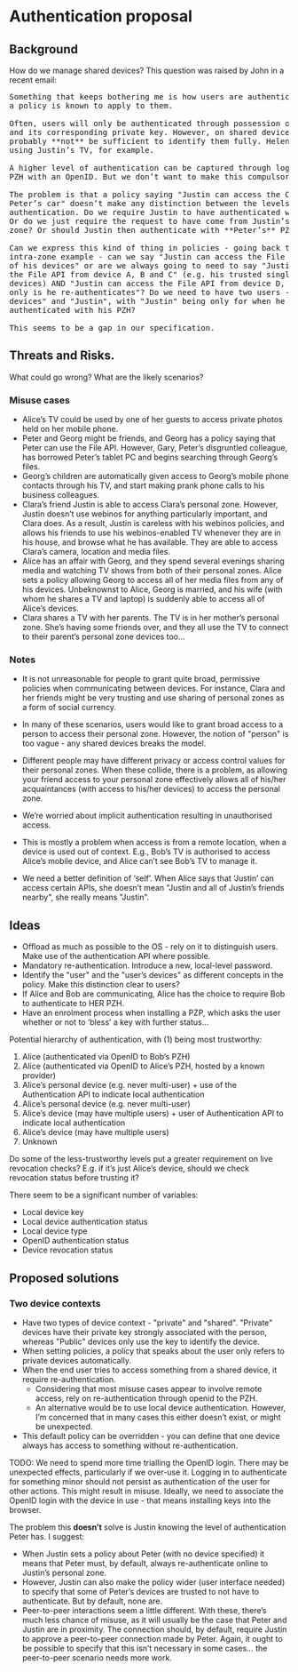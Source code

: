 Authentication proposal
=======================

Background
----------

How do we manage shared devices? This question was raised by John in a recent email:

<pre>
Something that keeps bothering me is how users are authenticated before
a policy is known to apply to them.

Often, users will only be authenticated through possession of the device
and its corresponding private key. However, on shared devices this will
probably **not** be sufficient to identify them fully. Helen could be
using Justin’s TV, for example.

A higher level of authentication can be captured through login to the
PZH with an OpenID. But we don’t want to make this compulsory.

The problem is that a policy saying "Justin can access the Camera API on
Peter’s car" doesn’t make any distinction between the levels of
authentication. Do we require Justin to have authenticated with the PZH?
Or do we just require the request to have come from Justin’s personal
zone? Or should Justin then authenticate with **Peter’s** PZH, again?

Can we express this kind of thing in policies - going back to an
intra-zone example - can we say "Justin can access the File API from all
of his devices" or are we always going to need to say "Justin can access
the File API from device A, B and C" (e.g. his trusted single-user
devices) AND "Justin can access the File API from device D, E and F, but
only is he re-authenticates"? Do we need to have two users - "Justin’s
devices" and "Justin", with "Justin" being only for when he has been
authenticated with his PZH?

This seems to be a gap in our specification.
</pre>

Threats and Risks.
------------------

What could go wrong? What are the likely scenarios?

### Misuse cases

-   Alice’s TV could be used by one of her guests to access private photos held on her mobile phone.
-   Peter and Georg might be friends, and Georg has a policy saying that Peter can use the File API. However, Gary, Peter’s disgruntled colleague, has borrowed Peter’s tablet PC and begins searching through Georg’s files.
-   Georg’s children are automatically given access to Georg’s mobile phone contacts through his TV, and start making prank phone calls to his business colleagues.
-   Clara’s friend Justin is able to access Clara’s personal zone. However, Justin doesn’t use webinos for anything particularly important, and Clara does. As a result, Justin is careless with his webinos policies, and allows his friends to use his webinos-enabled TV whenever they are in his house, and browse what he has available. They are able to access Clara’s camera, location and media files.
-   Alice has an affair with Georg, and they spend several evenings sharing media and watching TV shows from both of their personal zones. Alice sets a policy allowing Georg to access all of her media files from any of his devices. Unbeknownst to Alice, Georg is married, and his wife (with whom he shares a TV and laptop) is suddenly able to access all of Alice’s devices.
-   Clara shares a TV with her parents. The TV is in her mother’s personal zone. She’s having some friends over, and they all use the TV to connect to their parent’s personal zone devices too…

### Notes

-   It is not unreasonable for people to grant quite broad, permissive policies when communicating between devices. For instance, Clara and her friends might be very trusting and use sharing of personal zones as a form of social currency.
-   In many of these scenarios, users would like to grant broad access to a person to access their personal zone. However, the notion of "person" is too vague - any shared devices breaks the model.
-   Different people may have different privacy or access control values for their personal zones. When these collide, there is a problem, as allowing your friend access to your personal zone effectively allows all of his/her acquaintances (with access to his/her devices) to access the personal zone.

-   We’re worried about implicit authentication resulting in unauthorised access.
-   This is mostly a problem when access is from a remote location, when a device is used out of context. E.g., Bob’s TV is authorised to access Alice’s mobile device, and Alice can’t see Bob’s TV to manage it.

-   We need a better definition of ‘self’. When Alice says that ‘Justin’ can access certain APIs, she doesn’t mean "Justin and all of Justin’s friends nearby", she really means "Justin".

Ideas
-----

-   Offload as much as possible to the OS - rely on it to distinguish users. Make use of the authentication API where possible.
-   Mandatory re-authentication. Introduce a new, local-level password.
-   Identify the "user" and the "user’s devices" as different concepts in the policy. Make this distinction clear to users?
-   If Alice and Bob are communicating, Alice has the choice to require Bob to authenticate to HER PZH.
-   Have an enrolment process when installing a PZP, which asks the user whether or not to ‘bless’ a key with further status…

Potential hierarchy of authentication, with (1) being most trustworthy:

1.  Alice (authenticated via OpenID to Bob’s PZH)
2.  Alice (authenticated via OpenID to Alice’s PZH, hosted by a known provider)
3.  Alice’s personal device (e.g. never multi-user) + use of the Authentication API to indicate local authentication
4.  Alice’s personal device (e.g. never multi-user)
5.  Alice’s device (may have multiple users) + user of Authentication API to indicate local authentication
6.  Alice’s device (may have multiple users)
7.  Unknown

Do some of the less-trustworthy levels put a greater requirement on live revocation checks? E.g. if it’s just Alice’s device, should we check revocation status before trusting it?

There seem to be a significant number of variables:

-   Local device key
-   Local device authentication status
-   Local device type
-   OpenID authentication status
-   Device revocation status

Proposed solutions
------------------

### Two device contexts

-   Have two types of device context - "private" and "shared". "Private" devices have their private key strongly associated with the person, whereas "Public" devices only use the key to identify the device.
-   When setting policies, a policy that speaks about the user only refers to private devices automatically.
-   When the end user tries to access something from a shared device, it require re-authentication.
    -   Considering that most misuse cases appear to involve remote access, rely on re-authentication through openid to the PZH.
    -   An alternative would be to use local device authentication. However, I’m concerned that in many cases this either doesn’t exist, or might be unexpected.
-   This default policy can be overridden - you can define that one device always has access to something without re-authentication.

TODO: We need to spend more time trialling the OpenID login. There may be unexpected effects, particularly if we over-use it. Logging in to authenticate for something minor should not persist as authentication of the user for other actions. This might result in misuse. Ideally, we need to associate the OpenID login with the device in use - that means installing keys into the browser.

The problem this **doesn’t** solve is Justin knowing the level of authentication Peter has. I suggest:

-   When Justin sets a policy about Peter (with no device specified) it means that Peter must, by default, always re-authenticate online to Justin’s personal zone.
-   However, Justin can also make the policy wider (user interface needed) to specify that some of Peter’s devices are trusted to not have to authenticate. But by default, none are.
-   Peer-to-peer interactions seem a little different. With these, there’s much less chance of misuse, as it will usually be the case that Peter and Justin are in proximity. The connection should, by default, require Justin to approve a peer-to-peer connection made by Peter. Again, it ought to be possible to specify that this isn’t necessary in some cases… the peer-to-peer scenario needs more work.

